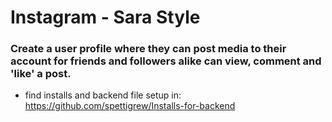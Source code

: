 # Instagram - Sara Style

### Create a user profile where they can post media to their account for friends and followers alike can view, comment and 'like' a post. 

* find installs and backend file setup in:  https://github.com/spettigrew/Installs-for-backend